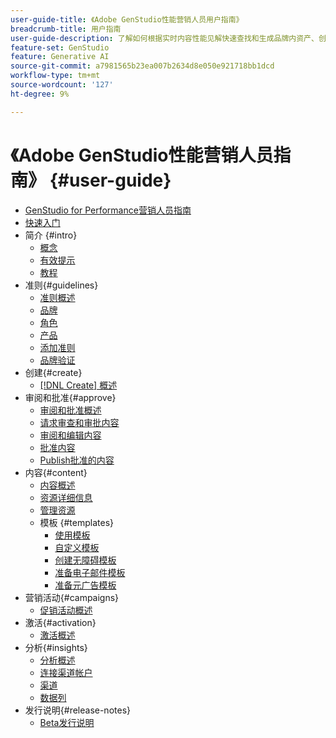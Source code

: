 ```yaml
---
user-guide-title: 《Adobe GenStudio性能营销人员用户指南》
breadcrumb-title: 用户指南
user-guide-description: 了解如何根据实时内容性能见解快速查找和生成品牌内资产、创建变体并优化体验。
feature-set: GenStudio
feature: Generative AI
source-git-commit: a7981565b23ea007b2634d8e050e921718bb1dcd
workflow-type: tm+mt
source-wordcount: '127'
ht-degree: 9%

---
```



# 《Adobe GenStudio性能营销人员指南》 {#user-guide}

+ [GenStudio for Performance营销人员指南](home.md)
+ [快速入门](get-started.md)
+ 简介 {#intro}
   + [概念](concepts.md)
   + [有效提示](effective-prompts.md)
   + [教程](https://experienceleague.adobe.com/docs/genstudio/learning/tutorials.html)
+ 准则{#guidelines}
   + [准则概述](guidelines/overview.md)
   + [品牌](guidelines/brands.md)
   + [角色](guidelines/personas.md)
   + [产品](guidelines/products.md)
   + [添加准则](guidelines/add-guidelines.md)
   + [品牌验证](guidelines/brand-validation.md)
+ 创建{#create}
   + [[!DNL Create] 概述](create/overview.md)
+ 审阅和批准{#approve}
   + [审阅和批准概述](approvals/overview.md)
   + [请求审查和审批内容](approvals/request-review.md)
   + [审阅和编辑内容](approvals/review-and-edit.md)
   + [批准内容](approvals/approve-content.md)
   + [Publish批准的内容](approvals/publish-content.md)
+ 内容{#content}
   + [内容概述](content/overview.md)
   + [资源详细信息](content/asset-details.md)
   + [管理资源](content/manage-assets.md)
   + 模板 {#templates}
      + [使用模板](content/use-templates.md)
      + [自定义模板](content/customize-template.md)
      + [创建无障碍模板](content/accessibility-for-templates.md)
      + [准备电子邮件模板](content/email-template.md)
      + [准备元广告模板](content/meta-template.md)
+ 营销活动{#campaigns}
   + [促销活动概述](campaigns/overview.md)
+ 激活{#activation}
   + [激活概述](activation/overview.md)
+ 分析{#insights}
   + [分析概述](insights/overview.md)
   + [连接渠道帐户](insights/connect-channel.md)
   + [渠道](insights/channels.md)
   + [数据列](insights/data-columns.md)
+ 发行说明{#release-notes}
   + [Beta发行说明](beta-release-notes.md)
